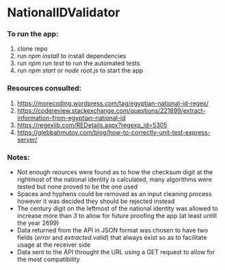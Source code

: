 # NationalIDValidator


### To run the app:
1. clone repo
2. run *npm install* to install dependencies
3. run *npm run test* to run the automated tests
4. run *npm start* or *node root.js* to start the app


### Resources consulted:
1. https://morecoding.wordpress.com/tag/egyptian-national-id-regex/
2. https://codereview.stackexchange.com/questions/221899/extract-information-from-egyptian-national-id
3. https://regexlib.com/REDetails.aspx?regexp_id=5305
4. https://glebbahmutov.com/blog/how-to-correctly-unit-test-express-server/


### Notes:
* Not enough reources were found as to how the checksum digit at the rightmost of the national identity is calculated, many algorithms were tested but none proved to be the one used
* Spaces and hyphens could be removed as an input cleaning process however it was decided they should be rejected instead
* The century digit on the leftmost of the national identity was allowed to increase more than *3* to allow for future proofing the app (at least untill the year 2699)
* Data returned from the API in JSON format was chosen to have two fields (*error* and *extracted.valid*) that always exist so as to facilitate usage at the receiver side
* Data sent to the API throught the URL using a GET request to allow for the most compatibility 
